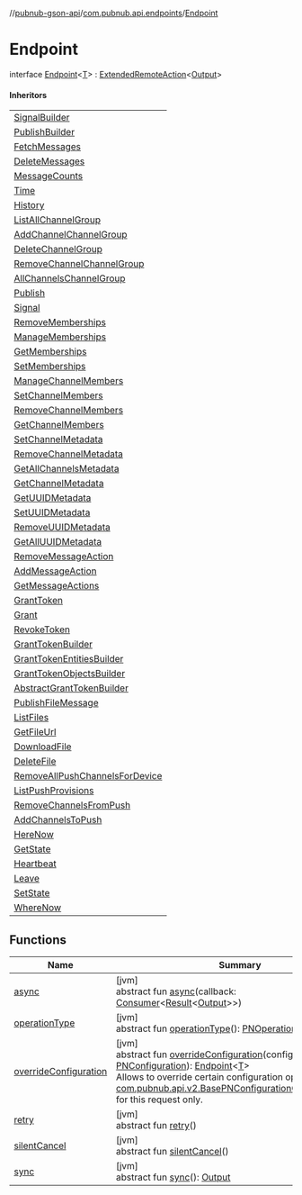 //[pubnub-gson-api](../../../index.md)/[com.pubnub.api.endpoints](../index.md)/[Endpoint](index.md)

# Endpoint

interface [Endpoint](index.md)&lt;[T](index.md)&gt; : [ExtendedRemoteAction](../../../../../pubnub-core/pubnub-core-api/pubnub-core-api/com.pubnub.api.endpoints.remoteaction/-extended-remote-action/index.md)&lt;[Output](../../../../../pubnub-core/pubnub-core-api/com.pubnub.api.endpoints.remoteaction/-extended-remote-action/index.md)&gt; 

#### Inheritors

| |
|---|
| [SignalBuilder](../../com.pubnub.api.v2.endpoints.pubsub/-signal-builder/index.md) |
| [PublishBuilder](../../com.pubnub.api.v2.endpoints.pubsub/-publish-builder/index.md) |
| [FetchMessages](../-fetch-messages/index.md) |
| [DeleteMessages](../-delete-messages/index.md) |
| [MessageCounts](../-message-counts/index.md) |
| [Time](../-time/index.md) |
| [History](../-history/index.md) |
| [ListAllChannelGroup](../../com.pubnub.api.endpoints.channel_groups/-list-all-channel-group/index.md) |
| [AddChannelChannelGroup](../../com.pubnub.api.endpoints.channel_groups/-add-channel-channel-group/index.md) |
| [DeleteChannelGroup](../../com.pubnub.api.endpoints.channel_groups/-delete-channel-group/index.md) |
| [RemoveChannelChannelGroup](../../com.pubnub.api.endpoints.channel_groups/-remove-channel-channel-group/index.md) |
| [AllChannelsChannelGroup](../../com.pubnub.api.endpoints.channel_groups/-all-channels-channel-group/index.md) |
| [Publish](../../com.pubnub.api.endpoints.pubsub/-publish/index.md) |
| [Signal](../../com.pubnub.api.endpoints.pubsub/-signal/index.md) |
| [RemoveMemberships](../../com.pubnub.api.endpoints.objects_api.memberships/-remove-memberships/index.md) |
| [ManageMemberships](../../com.pubnub.api.endpoints.objects_api.memberships/-manage-memberships/index.md) |
| [GetMemberships](../../com.pubnub.api.endpoints.objects_api.memberships/-get-memberships/index.md) |
| [SetMemberships](../../com.pubnub.api.endpoints.objects_api.memberships/-set-memberships/index.md) |
| [ManageChannelMembers](../../com.pubnub.api.endpoints.objects_api.members/-manage-channel-members/index.md) |
| [SetChannelMembers](../../com.pubnub.api.endpoints.objects_api.members/-set-channel-members/index.md) |
| [RemoveChannelMembers](../../com.pubnub.api.endpoints.objects_api.members/-remove-channel-members/index.md) |
| [GetChannelMembers](../../com.pubnub.api.endpoints.objects_api.members/-get-channel-members/index.md) |
| [SetChannelMetadata](../../com.pubnub.api.endpoints.objects_api.channel/-set-channel-metadata/index.md) |
| [RemoveChannelMetadata](../../com.pubnub.api.endpoints.objects_api.channel/-remove-channel-metadata/index.md) |
| [GetAllChannelsMetadata](../../com.pubnub.api.endpoints.objects_api.channel/-get-all-channels-metadata/index.md) |
| [GetChannelMetadata](../../com.pubnub.api.endpoints.objects_api.channel/-get-channel-metadata/index.md) |
| [GetUUIDMetadata](../../com.pubnub.api.endpoints.objects_api.uuid/-get-u-u-i-d-metadata/index.md) |
| [SetUUIDMetadata](../../com.pubnub.api.endpoints.objects_api.uuid/-set-u-u-i-d-metadata/index.md) |
| [RemoveUUIDMetadata](../../com.pubnub.api.endpoints.objects_api.uuid/-remove-u-u-i-d-metadata/index.md) |
| [GetAllUUIDMetadata](../../com.pubnub.api.endpoints.objects_api.uuid/-get-all-u-u-i-d-metadata/index.md) |
| [RemoveMessageAction](../../com.pubnub.api.endpoints.message_actions/-remove-message-action/index.md) |
| [AddMessageAction](../../com.pubnub.api.endpoints.message_actions/-add-message-action/index.md) |
| [GetMessageActions](../../com.pubnub.api.endpoints.message_actions/-get-message-actions/index.md) |
| [GrantToken](../../com.pubnub.api.endpoints.access/-grant-token/index.md) |
| [Grant](../../com.pubnub.api.endpoints.access/-grant/index.md) |
| [RevokeToken](../../com.pubnub.api.endpoints.access/-revoke-token/index.md) |
| [GrantTokenBuilder](../../com.pubnub.api.endpoints.access.builder/-grant-token-builder/index.md) |
| [GrantTokenEntitiesBuilder](../../com.pubnub.api.endpoints.access.builder/-grant-token-entities-builder/index.md) |
| [GrantTokenObjectsBuilder](../../com.pubnub.api.endpoints.access.builder/-grant-token-objects-builder/index.md) |
| [AbstractGrantTokenBuilder](../../com.pubnub.api.endpoints.access.builder/-abstract-grant-token-builder/index.md) |
| [PublishFileMessage](../../com.pubnub.api.endpoints.files/-publish-file-message/index.md) |
| [ListFiles](../../com.pubnub.api.endpoints.files/-list-files/index.md) |
| [GetFileUrl](../../com.pubnub.api.endpoints.files/-get-file-url/index.md) |
| [DownloadFile](../../com.pubnub.api.endpoints.files/-download-file/index.md) |
| [DeleteFile](../../com.pubnub.api.endpoints.files/-delete-file/index.md) |
| [RemoveAllPushChannelsForDevice](../../com.pubnub.api.endpoints.push/-remove-all-push-channels-for-device/index.md) |
| [ListPushProvisions](../../com.pubnub.api.endpoints.push/-list-push-provisions/index.md) |
| [RemoveChannelsFromPush](../../com.pubnub.api.endpoints.push/-remove-channels-from-push/index.md) |
| [AddChannelsToPush](../../com.pubnub.api.endpoints.push/-add-channels-to-push/index.md) |
| [HereNow](../../com.pubnub.api.endpoints.presence/-here-now/index.md) |
| [GetState](../../com.pubnub.api.endpoints.presence/-get-state/index.md) |
| [Heartbeat](../../com.pubnub.api.endpoints.presence/-heartbeat/index.md) |
| [Leave](../../com.pubnub.api.endpoints.presence/-leave/index.md) |
| [SetState](../../com.pubnub.api.endpoints.presence/-set-state/index.md) |
| [WhereNow](../../com.pubnub.api.endpoints.presence/-where-now/index.md) |

## Functions

| Name | Summary |
|---|---|
| [async](../../com.pubnub.api.endpoints.presence/-where-now/index.md#1418965989%2FFunctions%2F126356644) | [jvm]<br>abstract fun [async](../../com.pubnub.api.endpoints.presence/-where-now/index.md#1418965989%2FFunctions%2F126356644)(callback: [Consumer](https://docs.oracle.com/javase/8/docs/api/java/util/function/Consumer.html)&lt;[Result](../../../../../pubnub-core/pubnub-core-api/pubnub-core-api/com.pubnub.api.v2.callbacks/-result/index.md)&lt;[Output](../../../../../pubnub-core/pubnub-core-api/com.pubnub.api.endpoints.remoteaction/-remote-action/index.md)&gt;&gt;) |
| [operationType](../../com.pubnub.api.endpoints.presence/-where-now/index.md#1414065386%2FFunctions%2F126356644) | [jvm]<br>abstract fun [operationType](../../com.pubnub.api.endpoints.presence/-where-now/index.md#1414065386%2FFunctions%2F126356644)(): [PNOperationType](../../../../../pubnub-core/pubnub-core-api/pubnub-core-api/com.pubnub.api.enums/-p-n-operation-type/index.md) |
| [overrideConfiguration](override-configuration.md) | [jvm]<br>abstract fun [overrideConfiguration](override-configuration.md)(configuration: [PNConfiguration](../../com.pubnub.api.v2/-p-n-configuration/index.md)): [Endpoint](index.md)&lt;[T](index.md)&gt;<br>Allows to override certain configuration options (see [com.pubnub.api.v2.BasePNConfigurationOverride.Builder](../../../../../pubnub-core/pubnub-core-api/pubnub-core-api/com.pubnub.api.v2/-base-p-n-configuration-override/-builder/index.md)) for this request only. |
| [retry](../../com.pubnub.api.endpoints.presence/-where-now/index.md#2020801116%2FFunctions%2F126356644) | [jvm]<br>abstract fun [retry](../../com.pubnub.api.endpoints.presence/-where-now/index.md#2020801116%2FFunctions%2F126356644)() |
| [silentCancel](../../com.pubnub.api.endpoints.presence/-where-now/index.md#-675955969%2FFunctions%2F126356644) | [jvm]<br>abstract fun [silentCancel](../../com.pubnub.api.endpoints.presence/-where-now/index.md#-675955969%2FFunctions%2F126356644)() |
| [sync](../../com.pubnub.api.endpoints.presence/-where-now/index.md#40193115%2FFunctions%2F126356644) | [jvm]<br>abstract fun [sync](../../com.pubnub.api.endpoints.presence/-where-now/index.md#40193115%2FFunctions%2F126356644)(): [Output](../../../../../pubnub-core/pubnub-core-api/com.pubnub.api.endpoints.remoteaction/-remote-action/index.md) |
